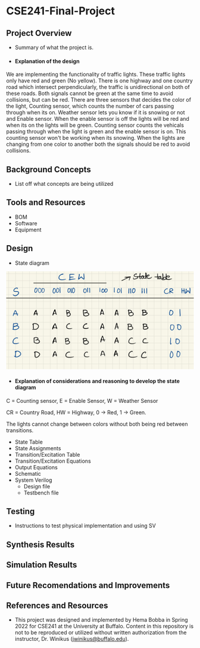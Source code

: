 # CSE241-Final-Project
## Project Overview
- Summary of what the project is.
- ####  Explanation of the design ####
We are implementing the functionality of traffic lights. These traffic lights only have red and green (No yellow). There is one highway and one country road which intersect perpendicularly, the traffic is unidirectional on both of these roads. Both signals cannot be green at the same time to avoid collisions, but can be red. There are three sensors that decides the color of the light, Counting sensor, which counts the number of cars passing through when its on. Weather sensor lets you know if it is snowing or not and Enable sensor. When the enable sensor is off the lights will be red and when its on the lights will be green. Counting sensor counts the vehicals passing through when the light is green and the enable sensor is on. This counting sensor won't be working when its snowing. When the lights are changing from one color to another both the signals should be red to avoid collisions.

## Background Concepts
- List off what concepts are being utilized
## Tools and Resources
- BOM
- Software
- Equipment
## Design
- State diagram

![State Table](State_Table.jpeg)
- #### Explanation of considerations and reasoning to develop the state diagram ####

C = Counting sensor,
E = Enable Sensor,
W = Weather Sensor

CR = Country Road,
HW = Highway,
0 -> Red,
1 -> Green.

The lights cannot change between colors without both being red between transitions.

- State Table
- State Assignments
- Transition/Excitation Table
- Transition/Excitation Equations
- Output Equations
- Schematic
- System Verilog
  - Design file
  - Testbench file
## Testing
- Instructions to test physical implementation and using SV
## Synthesis Results
## Simulation Results
## Future Recomendations and Improvements
## References and Resources
- This project was designed and implemented by Hema Bobba in Spring 2022 for CSE241 at the University at Buffalo. Content in this repository is not to be reproduced or utilized without written authorization from the instructor, Dr. Winikus (jwinikus@buffalo.edu). 
